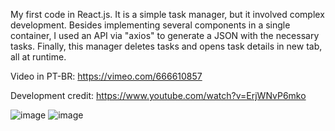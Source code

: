 My first code in React.js. 
It is a simple task manager, but it involved complex development. 
Besides implementing several components in a single container, I used an API via "axios" to generate a JSON with the necessary tasks. 
Finally, this manager deletes tasks and opens task details in new tab, all at runtime. 

Video in PT-BR: https://vimeo.com/666610857

Development credit: https://www.youtube.com/watch?v=ErjWNvP6mko

![image](https://user-images.githubusercontent.com/73969323/150693626-5a1336e4-31af-4cce-a791-4369b1dcc469.png)
![image](https://user-images.githubusercontent.com/73969323/150693628-60eb8073-7a77-48e2-9340-ca8b5122020f.png)



